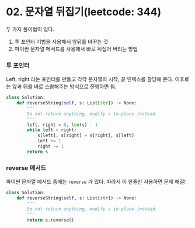 # 02. 문자열 뒤집기\(leetcode: 344\)

두 가지 풀이법이 있다.

1. 투 포인터 기법을 사용해서 앞뒤를 바꾸는 것
2. 파이썬 문자열 메서드를 사용해서 바로 뒤집어 버리는 방법

### 투 포인터

Left, right 라는 포인터를 만들고 각각 문자열의 시작, 끝 인덱스를 할당해 준다. 이후로는 앞과 뒤를 바로 스왑해주는 방식으로 진행하면 됨.

```python
class Solution:
    def reverseString(self, s: List[str]) -> None:
        """
        Do not return anything, modify s in-place instead.
        """
        left, right = 0, len(s) - 1
        while left < right:
            s[left], s[right] = s[right], s[left]
            left += 1
            right -= 1
        return s
```

### reverse 메서드

파이썬 문자열 메서드 중에는 `reverse` 가 있다. 따라서 이 한줄만 사용하면 문제 해결!

```python
class Solution:
    def reverseString(self, s: List[str]) -> None:
        """
        Do not return anything, modify s in-place instead.
        """
        return s.reverse()
```

